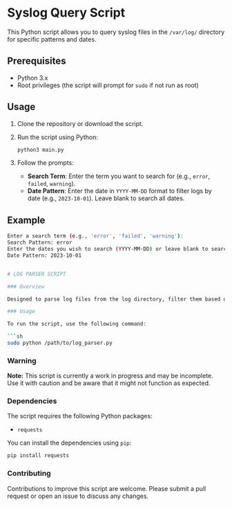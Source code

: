 # Syslog Query Script

This Python script allows you to query syslog files in the `/var/log/` directory for specific patterns and dates.

## Prerequisites

- Python 3.x
- Root privileges (the script will prompt for `sudo` if not run as root)

## Usage

1. Clone the repository or download the script.
2. Run the script using Python:

    ```sh
    python3 main.py
    ```

3. Follow the prompts:
    - **Search Term**: Enter the term you want to search for (e.g., `error`, `failed`, `warning`).
    - **Date Pattern**: Enter the date in `YYYY-MM-DD` format to filter logs by date (e.g., `2023-10-01`). Leave blank to search all dates.

## Example

```sh
Enter a search term (e.g., 'error', 'failed', 'warning'):
Search Pattern: error
Enter the dates you wish to search (YYYY-MM-DD) or leave blank to search all dates (e.g., '2023-10-01'):
Date Pattern: 2023-10-01


# LOG PARSER SCRIPT

### Overview

Designed to parse log files from the log directory, filter them based on log levels, and send the filtered logs to an external API for recommendations.

### Usage

To run the script, use the following command:

```sh
sudo python /path/to/log_parser.py
```

### Warning

**Note:** This script is currently a work in progress and may be incomplete. Use it with caution and be aware that it might not function as expected.


### Dependencies

The script requires the following Python packages:
- `requests`

You can install the dependencies using `pip`:

```sh
pip install requests
```

### Contributing

Contributions to improve this script are welcome. Please submit a pull request or open an issue to discuss any changes.

